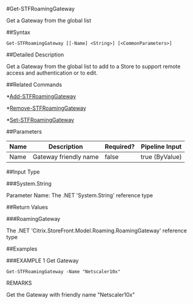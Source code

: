 #Get-STFRoamingGateway
Get a Gateway from the global list
##Syntax
```Get-STFRoamingGateway [[-Name] <String>] [<CommonParameters>]
```
##Detailed Description
Get a Gateway from the global list to add to a Store to support remote access and authentication or to edit.
##Related Commands
*[Add-STFRoamingGateway](Add-STFRoamingGateway)
*[Remove-STFRoamingGateway](Remove-STFRoamingGateway)
*[Set-STFRoamingGateway](Set-STFRoamingGateway)
##Parameters
|Name|Description|Required?|Pipeline Input||--|--|--|--||Name|Gateway friendly name|false|true (ByValue)|##Input Type
###System.String
Parameter Name: The .NET 'System.String' reference type
##Return Values
###RoamingGateway
The .NET 'Citrix.StoreFront.Model.Roaming.RoamingGateway' reference type
##Examples
###EXAMPLE 1 Get Gateway
```Get-STFRoamingGateway -Name "Netscaler10x"
```
REMARKS
Get the Gateway with friendly name "Netscaler10x"
